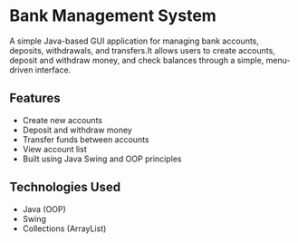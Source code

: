 # Bank Management System
A simple Java-based GUI application for managing bank accounts, deposits, withdrawals, and transfers.It allows users to create accounts, deposit and withdraw money, and check balances through a simple, menu-driven interface.

## Features
- Create new accounts  
- Deposit and withdraw money  
- Transfer funds between accounts  
- View account list  
- Built using Java Swing and OOP principles  

## Technologies Used
- Java (OOP)
- Swing
- Collections (ArrayList)
